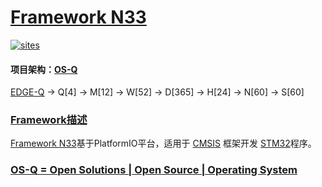 ﻿# [Framework N33](https://github.com/OS-Q/N33)

[![sites](http://182.61.61.133/link/resources/OSQ.png)](http://www.OS-Q.com)

#### 项目架构：[OS-Q](https://github.com/OS-Q)

[EDGE-Q](https://github.com/OS-Q/EDGE-Q) -> Q[4] -> M[12] -> W[52] -> D[365] -> H[24] -> N[60] -> S[60]

### [Framework描述](https://github.com/OS-Q/N33/wiki) 

[Framework N33](https://github.com/OS-Q/N33)基于PlatformIO平台，适用于 [CMSIS](https://github.com/ARM-software/CMSIS_5) 框架开发 [STM32](https://github.com/sochub/STM32)程序。

### [OS-Q = Open Solutions | Open Source |  Operating System ](http://www.OS-Q.com/N33)